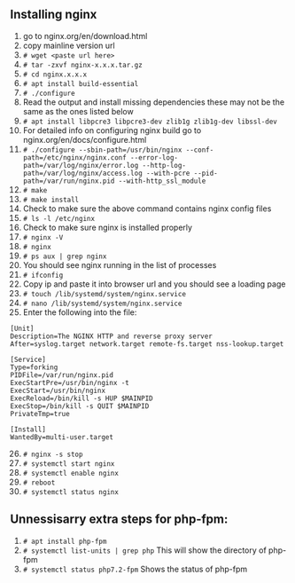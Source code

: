 ## Installing nginx
1.  go to nginx.org/en/download.html
2.  copy mainline version url
3.  ```# wget <paste url here>```
4.  ```# tar -zxvf nginx-x.x.x.tar.gz```
5.  ```# cd nginx.x.x.x```
6.  ```# apt install build-essential```
7.  ```# ./configure```
8.  Read the output and install missing dependencies these may not be the same as the ones listed below
9.  ```# apt install libpcre3 libpcre3-dev zlib1g zlib1g-dev libssl-dev```
10. For detailed info on configuring nginx build go to nginx.org/en/docs/configure.html 
11. ```# ./configure --sbin-path=/usr/bin/nginx --conf-path=/etc/nginx/nginx.conf --error-log-path=/var/log/nginx/error.log --http-log-path=/var/log/nginx/access.log --with-pcre --pid-path=/var/run/nginx.pid --with-http_ssl_module```
12. ```# make```
13. ```# make install```
14. Check to make sure the above command contains nginx config files
15. ```# ls -l /etc/nginx```
16. Check to make sure nginx is installed properly
17. ```# nginx -V```
18. ```# nginx```
19. ```# ps aux | grep nginx```
20. You should see nginx running in the list of processes
21. ```# ifconfig```
22. Copy ip and paste it into browser url and you should see a loading page
23. ```# touch /lib/systemd/system/nginx.service```
24. ```# nano /lib/systemd/system/nginx.service```
25. Enter the following into the file:
```
[Unit]
Description=The NGINX HTTP and reverse proxy server
After=syslog.target network.target remote-fs.target nss-lookup.target

[Service]
Type=forking
PIDFile=/var/run/nginx.pid
ExecStartPre=/usr/bin/nginx -t
ExecStart=/usr/bin/nginx
ExecReload=/bin/kill -s HUP $MAINPID
ExecStop=/bin/kill -s QUIT $MAINPID
PrivateTmp=true

[Install]
WantedBy=multi-user.target
```
26. ```# nginx -s stop```
27. ```# systemctl start nginx```
28. ```# systemctl enable nginx```
29. ```# reboot```
30. ```# systemctl status nginx```

## Unnessisarry extra steps for php-fpm:
1.  ```# apt install php-fpm```
2.  ```# systemctl list-units | grep php``` This will show the directory of php-fpm
3.  ```# systemctl status php7.2-fpm``` Shows the status of php-fpm